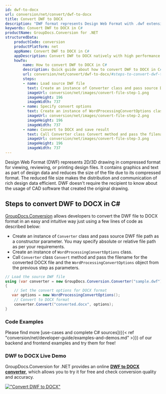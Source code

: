 ```yaml
---
id: dwf-to-docx
url: conversion/net/convert/dwf-to-docx
title: Convert DWF to DOCX
description: "DWF format represents Design Web Format with .dwf extension. Learn how to convert DWF to DOCX file programmatically in C# language using GroupDocs.Conversion for .NET library."
keywords: Convert DWF to DOCX in C#
productName: GroupDocs.Conversion for .NET
structuredData:
    productCode: conversion
    productPlatform: net
    appName: Convert DWF to DOCX in C#
    appDescription: Convert DWF to DOCX natively with high performance using C# language and server side GroupDocs.Conversion for .NET APIs, without the use of any software like Microsoft or Open Office.
    howTo:
        name: How to convert DWF to DOCX in C# 
        description: Quick guide about how to convert DWF to DOCX in C# with high performance and accuracy.
        url: conversion/net/convert/dwf-to-docx/#steps-to-convert-dwf-to-docx-in-c
        steps:
        - name: Load source DWF file 
          text: Create an instance of Converter class and pass source DWF file path as a constructor parameter. You may specify absolute or relative file path as per your requirements. 
          imageUrl: conversion/net/images/convert-file-step-1.png
          imageHeight: 196
          imageWidth: 737
        - name: Specify convert options 
          text: Create an instance of WordProcessingConvertOptions class.
          imageUrl: conversion/net/images/convert-file-step-2.png
          imageHeight: 196
          imageWidth: 737
        - name: Convert to DOCX and save result 
          text: Call Converter class Convert method and pass the filename for the converted HTML file and the WordProcessingConvertOptions object from the previous step as parameters.
          imageUrl: conversion/net/images/convert-file-step-3.png
          imageHeight: 196
          imageWidth: 737
---
```


Design Web Format (DWF) represents 2D/3D drawing in compressed format for viewing, reviewing, or printing design files. It contains graphics and text as part of design data and reduces the size of the file due to its compressed format. The reduced file size makes the distribution and communication of rich design data efficient. DWF doesn't require the recipient to know about the usage of CAD software that created the original drawing.

## Steps to convert DWF to DOCX in C#

[GroupDocs.Conversion](https://products.groupdocs.com/conversion/net) allows developers to convert the DWF file to DOCX format in an easy and intuitive way just using a few lines of code as described below:

* Create an instance of `Converter` class and pass source DWF file path as a constructor parameter. You may specify absolute or relative file path as per your requirements. 
* Create an instance of `WordProcessingConvertOptions` class.
* Call `Converter` class `Convert` method and pass the filename for the converted DOCX file and the `WordProcessingConvertOptions` object from the previous step as parameters.

```csharp
// Load the source DWF file
using (var converter = new GroupDocs.Conversion.Converter("sample.dwf"))
{
    // Set the convert options for DOCX format
   var options = new WordProcessingConvertOptions();
    // Convert to DOCX format
    converter.Convert("converted.docx", options);
}
```

### Code Examples

Please find more [use-cases and complete C# sources]({{< ref "conversion/net/developer-guide/examples-and-demos.md" >}}) of our backend and frontend examples and try them for free!

### DWF to DOCX Live Demo

GroupDocs.Conversion for .NET provides an online [**DWF to DOCX converter**](https://products.groupdocs.app/conversion/dwf-to-docx), which allows you to try it for free and check conversion quality and accuracy.

[!["Convert DWF to DOCX"](conversion/net/images/convert-to-docx/convert-dwf-to-docx.png)](https://products.groupdocs.app/conversion/dwf-to-docx)